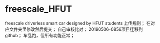 # freescale_HFUT
freescale driverless smart car designed by HFUT students
上传规则；
  在对应文件夹里修改然后提交；
  自己审核比对；
20190506-0856项目迁移到github；
  车乱跑，但所有功能正常；
